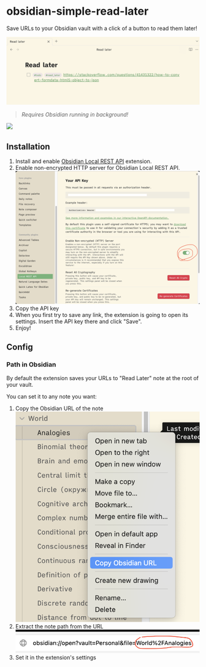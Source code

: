 # obsidian-simple-read-later

Save URLs to your Obsidian vault with a click of a button to read them later!

![](./pics/ext_res.png)

> *Requires Obsidian running in background!*

[![](https://img.shields.io/chrome-web-store/v/fnahmopebdcdngkmejdodljgccofeigl
)](https://chromewebstore.google.com/detail/obsidian-simple-read-late/fnahmopebdcdngkmejdodljgccofeigl)

## Installation

1. Install and enable [Obsidian Local REST API](https://github.com/coddingtonbear/obsidian-local-rest-api) extension.
2. Enable non-encrypted HTTP server for Obsidian Local REST API.
    ![](./pics/ext_local_rest_config.png)
3. Copy the API key
4. When you first try to save any link, the extension is going to open its settings. Insert the API key there and click "Save".
5. Enjoy!

## Config

### Path in Obsidian

By default the extension saves your URLs to "Read Later" note at the root of your vault. 

You can set it to any note you want:
1. Copy the Obsidian URL of the note
    ![](./pics/ext_note_path_1.png)
2. Extract the note path from the URL
    ![](./pics/ext_note_path_2.png)
3. Set it in the extension's settings
